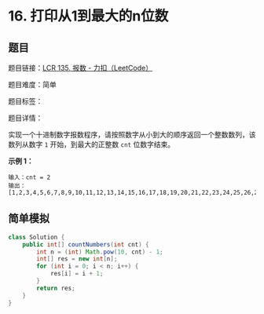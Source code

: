 # 16. 打印从1到最大的n位数

## 题目

题目链接：[LCR 135. 报数 - 力扣（LeetCode）](https://leetcode.cn/problems/da-yin-cong-1dao-zui-da-de-nwei-shu-lcof/description/)

题目难度：简单

题目标签：

题目详情：

实现一个十进制数字报数程序，请按照数字从小到大的顺序返回一个整数数列，该数列从数字 `1` 开始，到最大的正整数 `cnt` 位数字结束。

**示例 1：**

```
输入：cnt = 2
输出：[1,2,3,4,5,6,7,8,9,10,11,12,13,14,15,16,17,18,19,20,21,22,23,24,25,26,27,28,29,30,31,32,33,34,35,36,37,38,39,40,41,42,43,44,45,46,47,48,49,50,51,52,53,54,55,56,57,58,59,60,61,62,63,64,65,66,67,68,69,70,71,72,73,74,75,76,77,78,79,80,81,82,83,84,85,86,87,88,89,90,91,92,93,94,95,96,97,98,99]
```



## 简单模拟

``` java
class Solution {
    public int[] countNumbers(int cnt) {
        int n = (int) Math.pow(10, cnt) - 1;
        int[] res = new int[n];
        for (int i = 0; i < n; i++) {
            res[i] = i + 1;
        }
        return res;
    }
}
```